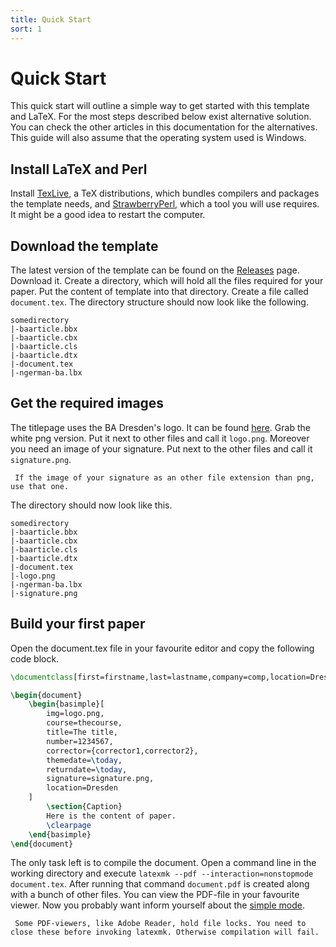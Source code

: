 ```yaml
---
title: Quick Start
sort: 1
---
```

# Quick Start
This quick start will outline a simple way to get started with this template and LaTeX.
For the most steps described below exist alternative solution.
You can check the other articles in this documentation for the alternatives.
This guide will also assume that the operating system used is Windows.

## Install LaTeX and Perl
Install [TexLive](https://www.tug.org/texlive/acquire-netinstall.html), a TeX distributions, which bundles compilers and packages the template needs, and [StrawberryPerl](http://strawberryperl.com/), which a tool you will use requires.
It might be a good idea to restart the computer.

## Download the template
The latest version of the template can be found on the [Releases](https://github.com/Nuckal777/ba-latex-template/releases) page.
Download it.
Create a directory, which will hold all the files required for your paper.
Put the content of template into that directory.
Create a file called `document.tex`. The directory structure should now look like the following.
```text
somedirectory
|-baarticle.bbx
|-baarticle.cbx
|-baarticle.cls
|-baarticle.dtx
|-document.tex
|-ngerman-ba.lbx
```

## Get the required images
The titlepage uses the BA Dresden's logo.
It can be found [here](https://www.ba-dresden.de/die-akademie/zentrale-einrichtungen/marketing-pr-kommunikation).
Grab the white png version.
Put it next to other files and call it `logo.png`.
Moreover you need an image of your signature.
Put next to the other files and call it `signature.png`.
```note
 If the image of your signature as an other file extension than png, use that one.
```
The directory should now look like this.
```text
somedirectory
|-baarticle.bbx
|-baarticle.cbx
|-baarticle.cls
|-baarticle.dtx
|-document.tex
|-logo.png
|-ngerman-ba.lbx
|-signature.png
```

## Build your first paper
Open the document.tex file in your favourite editor and copy the following code block.
```latex
\documentclass[first=firstname,last=lastname,company=comp,location=Dresden,simple]{baarticle}

\begin{document}
    \begin{basimple}[
        img=logo.png,
        course=thecourse,
        title=The title,
        number=1234567,
        corrector={corrector1,corrector2},
        themedate=\today,
        returndate=\today,
        signature=signature.png,
        location=Dresden
    ]
        \section{Caption}
        Here is the content of paper.
        \clearpage
    \end{basimple}
\end{document}
```
The only task left is to compile the document.
Open a command line in the working directory and execute `latexmk --pdf --interaction=nonstopmode document.tex`.
After running that command `document.pdf` is created along with a bunch of other files.
You can view the PDF-file in your favourite viewer.
Now you probably want inform yourself about the [simple mode](./usage/simple).

```tip
 Some PDF-viewers, like Adobe Reader, hold file locks. You need to close these before invoking latexmk. Otherwise compilation will fail.
```

